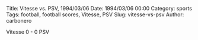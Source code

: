 Title: Vitesse vs. PSV, 1994/03/06
Date: 1994/03/06 00:00
Category: sports
Tags: football, football scores, Vitesse, PSV
Slug: vitesse-vs-psv
Author: carbonero


Vitesse 0 - 0 PSV
